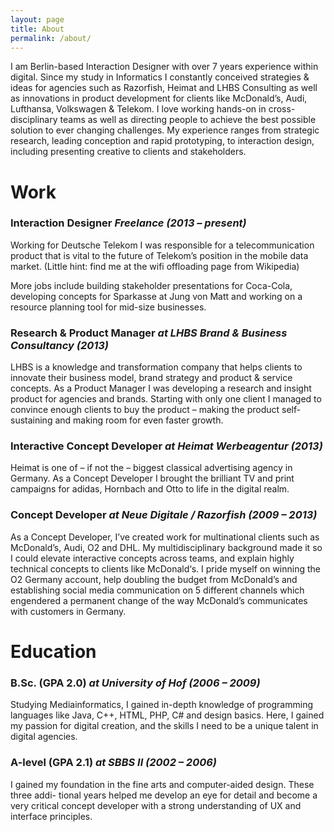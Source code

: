 ```yaml
---
layout: page
title: About
permalink: /about/
---
```


I am Berlin-based Interaction Designer with over 7 years experience within digital. Since my study in Informatics I constantly conceived strategies & ideas for agencies such as Razorfish, Heimat and LHBS Consulting as well as innovations in product development for clients like McDonald’s, Audi, Lufthansa, Volkswagen & Telekom. I love working hands-on in cross-disciplinary teams as well as directing people to achieve the best possible solution to ever changing challenges. My experience ranges from strategic research, leading conception and rapid prototyping, to interaction design, including presenting creative to clients and stakeholders.

# Work

### Interaction Designer *Freelance (2013 – present)*
Working for Deutsche Telekom I was responsible for a telecommunication product that is vital to the future of Telekom’s position in the mobile data market. (Little hint: find me at the wifi offloading page from Wikipedia)

More jobs include building stakeholder presentations for Coca-Cola, developing concepts for Sparkasse at Jung von Matt and working on a resource planning tool for mid-size businesses.

### Research & Product Manager *at LHBS Brand & Business Consultancy (2013)*
LHBS is a knowledge and transformation company that helps clients to innovate their business model, brand strategy and product & service concepts. 
As a Product Manager I was developing a research and insight product for agencies and brands. Starting with only one client I managed to convince enough clients to buy the product – making the product self-sustaining and making room for even faster growth.

### Interactive Concept Developer *at Heimat Werbeagentur (2013)*
Heimat is one of – if not the – biggest classical advertising agency in Germany. As a Concept Developer I brought the brilliant TV and print campaigns for adidas, Hornbach and Otto to life in the digital realm.

### Concept Developer *at Neue Digitale / Razorfish (2009 – 2013)*
As a Concept Developer, I’ve created work for multinational clients such as McDonald’s, Audi, O2 and DHL. My multidisciplinary background made it so I could elevate interactive concepts across teams, and explain highly technical concepts to clients like McDonald‘s. 
I pride myself on winning the O2 Germany account, help doubling the budget from McDonald’s and establishing social media communication on 5 different channels which engendered a permanent change of the way McDonald’s communicates with customers in Germany.

# Education

### B.Sc. (GPA 2.0) *at University of Hof (2006 – 2009)*
Studying Mediainformatics, I gained in-depth knowledge of programming languages like Java, C++, HTML, PHP, C# and design basics. Here, I gained my passion for digital creation, and the skills I need to be a unique talent in digital agencies.

### A-level (GPA 2.1) *at SBBS II (2002 – 2006)*
I gained my foundation in the fine arts and computer-aided design. These three addi- tional years helped me develop an eye for detail and become a very critical concept developer with a strong understanding of UX and interface principles.